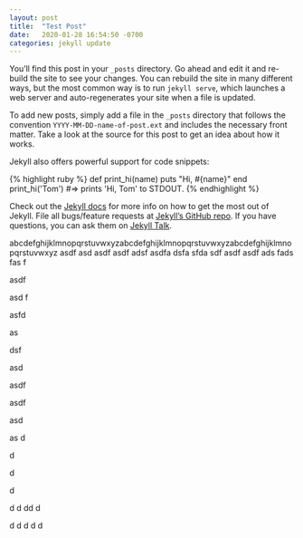 ```yaml
---
layout: post
title:  "Test Post"
date:   2020-01-28 16:54:50 -0700
categories: jekyll update
---
```

You’ll find this post in your `_posts` directory. Go ahead and edit it and re-build the site to see your changes. You can rebuild the site in many different ways, but the most common way is to run `jekyll serve`, which launches a web server and auto-regenerates your site when a file is updated.

To add new posts, simply add a file in the `_posts` directory that follows the convention `YYYY-MM-DD-name-of-post.ext` and includes the necessary front matter. Take a look at the source for this post to get an idea about how it works.

Jekyll also offers powerful support for code snippets:

{% highlight ruby %}
def print_hi(name)
  puts "Hi, #{name}"
end
print_hi('Tom')
#=> prints 'Hi, Tom' to STDOUT.
{% endhighlight %}

Check out the [Jekyll docs][jekyll-docs] for more info on how to get the most out of Jekyll. File all bugs/feature requests at [Jekyll’s GitHub repo][jekyll-gh]. If you have questions, you can ask them on [Jekyll Talk][jekyll-talk].

[jekyll-docs]: https://jekyllrb.com/docs/home
[jekyll-gh]:   https://github.com/jekyll/jekyll
[jekyll-talk]: https://talk.jekyllrb.com/

abcdefghijklmnopqrstuvwxyzabcdefghijklmnopqrstuvwxyzabcdefghijklmnopqrstuvwxyz
asdf
asd
asdf
asdf
adsf
asdfa
dsfa
sfda
sdf
asdf
asdf
ads
fads
fas
f

asdf

asd
f

asfd

as

dsf

asd

asdf

asdf


asd

as
d

d

d

d

d
d
dd
d

d
d
d
d
d
